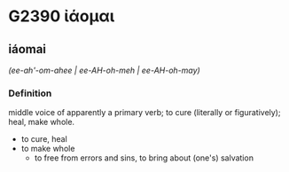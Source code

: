 # G2390 ἰάομαι

## iáomai

_(ee-ah'-om-ahee | ee-AH-oh-meh | ee-AH-oh-may)_

### Definition

middle voice of apparently a primary verb; to cure (literally or figuratively); heal, make whole.

- to cure, heal
- to make whole
  - to free from errors and sins, to bring about (one's) salvation

